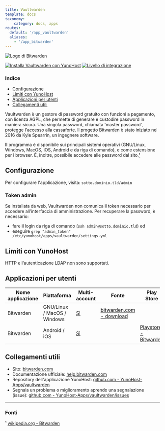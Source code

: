 ```yaml
---
title: Vaultwarden
template: docs
taxonomy:
    category: docs, apps
routes:
  default: '/app_vaultwarden'
  aliases:
    - '/app_bitwarden'
---
```


![Logo di Bitwarden](image://bitwarden_logo.png?width=80)

[![Installa Vaultwarden con YunoHost](https://install-app.yunohost.org/install-with-yunohost.png)](https://install-app.yunohost.org/?app=vaultwarden) [![Livello di integrazione](https://dash.yunohost.org/integration/vaultwarden.svg)](https://dash.yunohost.org/appci/app/vaultwarden)

### Indice

- [Configurazione](#configurazione)
- [Limiti con YunoHost](#limiti-con-yunohost)
- [Applicazioni per utenti](#applicazioni-per-utenti)
- [Collegamenti utili](#collegamenti-utili)

Vaultwarden è un gestore di password gratuito con funzioni a pagamento, con licenza AGPL, che permette di generare e custodire password in maniera sicura. Una singola password, chiamata 'master password', protegge l'accesso alla cassaforte. Il progetto Bitwarden è stato iniziato nel 2016 da Kyle Spearrin, un ingegnere software.

Il programma è disponibile sui principali sistemi operativi (GNU/Linux, Windows, MacOS, iOS, Android e da riga di comando), e come estensione per i browser. È, inoltre, possibile accedere alle password dal sito.[¹](#fonti)

## Configurazione

Per configurare l'applicazione, visita: `sotto.dominio.tld/admin`

### Token admin

Se installata da web, Vaultwarden non comunica il token necessario per accedere all'interfaccia di amministrazione. Per recuperare la password, è necessario:
- fare il login da riga di comando (`ssh admin@sotto.dominio.tld`) ed
- eseguire `grep "admin_token" /etc/yunohost/apps/vaultwarden/settings.yml`

## Limiti con YunoHost

HTTP e l'autenticazione LDAP non sono supportati.

## Applicazioni per utenti

| Nome applicazione | Piattaforma | Multi-account | Fonte | Play Store | F-Droid | Apple Store |
|----------------------|----------|---------------|--------|------------|---------|-------------|
| Bitwarden | GNU/Linux / MacOS / Windows  | [Sì](https://bitwarden.com/help/account-switching/) | [bitwarden.com - download](https://bitwarden.com/download) |
| Bitwarden | Android / iOS | [Sì](https://bitwarden.com/help/account-switching/) |  | [Playstore - Bitwarden](https://play.google.com/store/apps/details?id=com.x8bit.bitwarden) | Sì ([repo da aggiungere](https://mobileapp.bitwarden.com/fdroid/)) | [App Store - Bitwarden](https://itunes.apple.com/app/bitwarden-free-password-manager/id1137397744?mt=8) |


## Collegamenti utili

+ Sito: [bitwarden.com](https://bitwarden.com/)
+ Documentazione ufficiale: [help.bitwarden.com](https://help.bitwarden.com/)
+ Repository dell'applicazione YunoHost: [github.com - YunoHost-Apps/vaultwarden](https://github.com/YunoHost-Apps/vaultwarden_ynh)
+ Segnala un problema o miglioramento aprendo una segnalazione (issue): [github.com - YunoHost-Apps/vaultwarden/issues](https://github.com/YunoHost-Apps/vaultwarden_ynh/issues)

-----

### Fonti

¹ [wikipedia.org - Bitwarden](https://en.wikipedia.org/wiki/Bitwarden)
